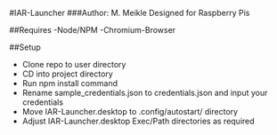 #IAR-Launcher
###Author:  M. Meikle
Designed for Raspberry Pis

##Requires
-Node/NPM
-Chromium-Browser

##Setup
- Clone repo to user directory
- CD into project directory
- Run npm install command
- Rename sample_credentials.json to credentials.json and input your credentials
- Move IAR-Launcher.desktop to .config/autostart/ directory
- Adjust IAR-Launcher.desktop Exec/Path directories as required
